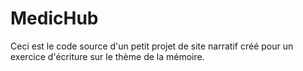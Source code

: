 # MedicHub

Ceci est le code source d'un petit projet de site narratif créé pour un exercice d'écriture sur le thème de la mémoire.

